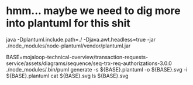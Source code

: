 

# hmm... maybe we need to dig more into plantuml for this shit
java -Dplantuml.include.path=./ -Djava.awt.headless=true -jar ./node_modules/node-plantuml/vendor/plantuml.jar


BASE=mojaloop-technical-overview/transaction-requests-service/assets/diagrams/sequence/seq-trx-req-authorizations-3.0.0
./node_modules/.bin/puml generate -s ${BASE}.plantuml -o ${BASE}.svg -i ${BASE}.plantuml
cat ${BASE}.svg
ls ${BASE}.svg